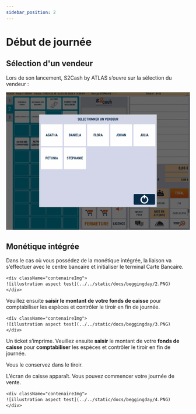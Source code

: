 ```yaml
---
sidebar_position: 2
---
```


# Début de journée

## Sélection d'un vendeur
Lors de son lancement, S2Cash by ATLAS s’ouvre sur la sélection du vendeur :
    <div className="contenaireImg">
    ![illustration aspect test](../../static/docs/beggingday/1.PNG)
    </div>
## Monétique intégrée
Dans le cas où vous possédez de la monétique intégrée, la liaison va s’effectuer avec le centre bancaire et initialiser le terminal Carte Bancaire.

    <div className="contenaireImg">
    ![illustration aspect test](../../static/docs/beggingday/2.PNG)
    </div>

Veuillez ensuite **saisir le montant de votre fonds de caisse** pour comptabiliser les espèces et contrôler le tiroir en fin de journée. 


    <div className="contenaireImg">
    ![illustration aspect test](../../static/docs/beggingday/3.PNG)
    </div>

Un ticket s’imprime. Veuillez ensuite **saisir** le montant de votre **fonds de caisse** pour **comptabiliser** les espèces et contrôler le tiroir en fin de journée.


Vous le conservez dans le tiroir.


L’écran de caisse apparaît. Vous pouvez commencer votre journée de vente.

    <div className="contenaireImg">
    ![illustration aspect test](../../static/docs/beggingday/4.PNG)
    </div>

